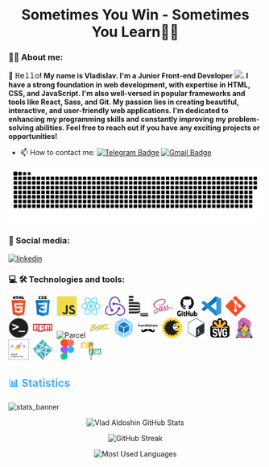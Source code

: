 <h1 align="center">Sometimes You Win - Sometimes You Learn🧑‍💻</h1>

### :man_technologist: About me:
<p style="font-weight: bold;">👋 𝙷𝚎𝚕𝚕𝚘! My name is Vladislav. I'm a Junior Front-end Developer <img src="https://media.giphy.com/media/WUlplcMpOCEmTGBtBW/giphy.gif" width="30px">. 
I have a strong foundation in web development, with expertise in HTML, CSS, and JavaScript. I'm also well-versed in popular frameworks and tools like React, Sass, and Git.
My passion lies in creating beautiful, interactive, and user-friendly web applications. I'm dedicated to enhancing my programming skills and constantly improving my problem-solving abilities.
Feel free to reach out if you have any exciting projects or opportunities!</p>

- :mailbox: How to contact me: [![Telegram Badge](https://img.shields.io/badge/-Telegram-blue?style=flat&logo=Telegram&logoColor=white)](https://t.me/VladAldoshin) [![Gmail Badge](https://img.shields.io/badge/-Gmail-red?style=flat&logo=Gmail&logoColor=white)](mailto:aldoshinvladislav87@gmail.com)

<p align="center">
 <img width="600" src="assets/github-snake.svg" alt="snake"/>
</p>

### 🤝 Social media:
<div id="badges">
<a href="linkedin.com/in/aldoshinvladislav" target="_blank">
<img src="https://cdn-icons-png.flaticon.com/512/2504/2504799.png" width="40" height="40" alt="linkedin" />
</a>
</div>

### 💻 🛠 Technologies and tools:
<div>
  <img src="./assets/icons/html5-original.svg" title="HTML5" alt="HTML5" width="40" height="40"/>&nbsp;
  <img src="./assets/icons/css3-original.svg"  title="CSS3" alt="CSS3" width="40" height="40"/>&nbsp;
  <img src="./assets/icons/javascript-original.svg"  title="JS" alt="JS" width="40" height="40"/>&nbsp;
  <img src="./assets/icons/react-original.svg"  title="React" alt="React" width="40" height="40"/>&nbsp;
  <img src="./assets/icons/redux-original.svg"  title="Redux" alt="Redux" width="40" height="40"/>&nbsp;
  <img src="./assets/icons/bem-original.svg" title="Bem" alt="Bem" width="40" height="40"/>&nbsp;
  <img src="./assets/icons/sass-original.svg" title="Sass" alt="Sass" width="40" height="40"/>&nbsp;
  <img src="./assets/icons/github-original.svg" title="Github"  alt="Github" width="40"/>&nbsp;
  <img src="./assets/icons/vscode-original.svg" title="Visual Studio Code" alt="Visual Studio Code" width="40" height="40"/>&nbsp;
  <img src="./assets/icons/git-original.svg" title="Git" alt="Git" width="40" height="40"/>&nbsp;
  <img src="./assets/icons/terminal-original.png" title="Terminal" alt="Terminal" width="40" height="40"/>&nbsp;
  <img src="./assets/icons/npm-original.svg" title="Npm" alt="Npm" width="40" height="40"/>&nbsp;
  <img src="./assets/icons/parcel-original.avif" title="Parcel" alt="Parcel" width="40" height="40"/>&nbsp;
  <img src="./assets/icons/babel-original.svg" title="Babel" alt="Babel" width="40" height="40"/>&nbsp;
  <img src="./assets/icons/webpack-original.svg" title="Webpack" alt="Webpack" width="40" height="40"/>&nbsp;
  <img src="./assets/icons/handlebars-original.svg" title="Handlebars" alt="Handlebars" width="40" height="40"/>&nbsp;
  <img src="./assets/icons/browserslist-original.svg" title="Browserslist" alt="Browserslist" width="40" height="40"/>&nbsp;
  <img src="./assets/icons/bash-original.svg" title="Bash" alt="Bash" width="40" height="40"/>&nbsp;
  <img src="./assets/icons/svg-original.png" title="Svg" alt="Svg" width="40" height="40"/>&nbsp;
  <img src="./assets/icons/emotion-original.png" title="Emotion" alt="Emotion" width="40" height="40"/>&nbsp;
  <img src="./assets/icons/styled-components.png" title="Emotion" alt="Emotion" width="40" height="40"/>&nbsp;
  <img src="./assets/icons/netlify-original.svg" title="Netlify" alt="Netlify" width="40" height="40"/>&nbsp;
  <img src="./assets/icons/figma-original.svg" title="Figma" alt="Figma" width="40" height="40"/>&nbsp;
  <img src="./assets/icons/ui-ux.png" title="UI/UX" alt="UI/UX" width="40" height="40"/>&nbsp;
</div>

<!-- ### 💻 Passed courses:

| Курсы                                                           | Дата              |
| ----------------------------------------------------------------| :---------------: |
| GoIT/Старт в программировании                                   | 11/2022 - /       |



<!----------------------------------------- Statistics--------------------------------------------->

<h2 style="color: #44AEFB">📊 Statistics</h2>

![stats_banner](https://user-images.githubusercontent.com/78341798/194534778-d662496c-ae00-4e8d-ae9b-b90912054e7f.gif)

<!-- Begin Stats Cards -->
<div class="stats" align="center">

![Vlad Aldoshin GitHub Stats](https://github-readme-stats.vercel.app/api?username=VladAldoshin&hide=stars&count_private=true&show_icons=true&theme=algolia&border_radius=20)

![GitHub Streak](https://streak-stats.demolab.com?user=VladAldoshin&count_private=true&theme=algolia&border_radius=20)

<!-- compact programming languages layout -->
![Most Used Languages](https://github-readme-stats.vercel.app/api/top-langs/?username=VladAldoshin&layout=compact&show_icons=true&theme=algolia&border_radius=20)
</div>
<!--  End Stats Cards -->
